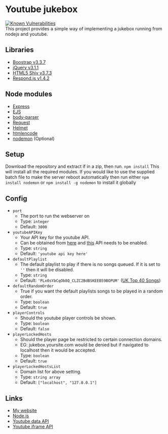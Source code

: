 # Youtube jukebox
[![Known Vulnerabilities](https://snyk.io/test/github/rtm516/youtubejukebox/badge.svg)](https://snyk.io/test/github/rtm516/youtubejukebox)  
This project provides a simple way of implementing a jukebox running from nodejs and youtube.

## Libraries
* [Boostrap v3.3.7](http://getbootstrap.com/)
* [jQuery v3.1.1](https://jquery.com/)
* [HTML5 Shiv v3.7.3](https://github.com/aFarkas/html5shiv)
* [Respond.js v1.4.2](https://github.com/scottjehl/Respond)

## Node modules
* [Express](http://expressjs.com/)
* [EJS](http://www.embeddedjs.com/)
* [body-parser](https://github.com/expressjs/body-parser)
* [Request](https://github.com/request/request)
* [Helmet](https://github.com/helmetjs/helmet)
* [htmlencode](https://www.npmjs.com/package/htmlencode)
* [nodemon](https://github.com/remy/nodemon) (Optional)

## Setup
Download the repository and extract if in a zip, then run.
`npm install`
This will install all the required modules.
If you would like to use the supplied batch file to make the server reboot automatically then run either
`npm install nodemon`
or 
`npm install -g nodemon`
to install it globally

## Config
* `port`
  * The port to run the webserver on
  * Type: `integer`
  * Default: `3000`
* `youtubeAPIKey`
  * Your API key for the youtube API.
  * Can be obtained from [here](https://console.developers.google.com/apis/credentials) and [this](https://console.developers.google.com/apis/api/youtube) API needs to be enabled.
  * Type: `string`
  * Default: `'youtube api key here'`
* `defaultPlaylist`
  * The default playlist to play if there is no songs queued. If it is set to `''` then it will be disabled.
  * Type: `string`
  * Default: `'PLx0sYbCqOb8Q_CLZC2BdBSKEEB59BOPUM'` ([UK Top 40 Songs](https://www.youtube.com/playlist?list=PLx0sYbCqOb8Q_CLZC2BdBSKEEB59BOPUM))
* `defaultRandomOrder`
  * True if you want the default playlists songs to be played in a random order.
  * Type: `boolean`
  * Default: `true`
* `playerControls`
  * Should the youtube player controls be shown.
  * Type: `boolean`
  * Default: `false`
* `playerLockedHosts`
  * Should the player page be restricted to certain connection domains.
  * EG: jukebox.yoursite.com would be denied but if navigated to localhost then it would be accepted.
  * Type: `boolean`
  * Default: `true`
* `playerLockedHostsList`
  * Domain list for above setting.
  * Type: `string array`
  * Default: `["localhost", "127.0.0.1"]`

## Links
* [My website](https://rtm516.co.uk/)
* [Node.js](https://nodejs.org/en/)
* [Youtube data API](https://developers.google.com/youtube/v3/)
* [Youtube iframe API](https://developers.google.com/youtube/iframe_api_reference)
